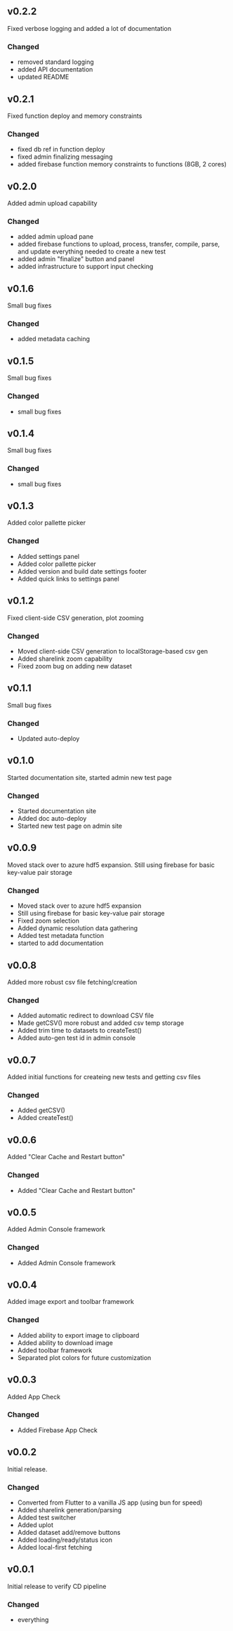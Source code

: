 ## v0.2.2
Fixed verbose logging and added a lot of documentation

### Changed
- removed standard logging
- added API documentation
- updated README

## v0.2.1
Fixed function deploy and memory constraints

### Changed
- fixed db ref in function deploy
- fixed admin finalizing messaging
- added firebase function memory constraints to functions (8GB, 2 cores)

## v0.2.0
Added admin upload capability

### Changed
- added admin upload pane
- added firebase functions to upload, process, transfer, compile, parse, and update everything needed to create a new test
- added admin "finalize" button and panel
- added infrastructure to support input checking

## v0.1.6
Small bug fixes

### Changed
- added metadata caching

## v0.1.5
Small bug fixes

### Changed
- small bug fixes

## v0.1.4
Small bug fixes

### Changed
- small bug fixes

## v0.1.3
Added color pallette picker

### Changed
- Added settings panel
- Added color pallette picker
- Added version and build date settings footer
- Added quick links to settings panel

## v0.1.2
Fixed client-side CSV generation, plot zooming

### Changed
- Moved client-side CSV generation to localStorage-based csv gen
- Added sharelink zoom capability
- Fixed zoom bug on adding new dataset

## v0.1.1
Small bug fixes

### Changed
- Updated auto-deploy

## v0.1.0
Started documentation site, started admin new test page

### Changed
- Started documentation site
- Added doc auto-deploy
- Started new test page on admin site

## v0.0.9
Moved stack over to azure hdf5 expansion. Still using firebase for basic key-value pair storage

### Changed
- Moved stack over to azure hdf5 expansion
- Still using firebase for basic key-value pair storage
- Fixed zoom selection
- Added dynamic resolution data gathering
- Added test metadata function
- started to add documentation

## v0.0.8
Added more robust csv file fetching/creation

### Changed
- Added automatic redirect to download CSV file
- Made getCSV() more robust and added csv temp storage
- Added trim time to datasets to createTest()
- Added auto-gen test id in admin console

## v0.0.7
Added initial functions for createing new tests and getting csv files

### Changed
- Added getCSV()
- Added createTest()

## v0.0.6
Added "Clear Cache and Restart button"

### Changed
- Added "Clear Cache and Restart button"

## v0.0.5
Added Admin Console framework

### Changed
- Added Admin Console framework

## v0.0.4
Added image export and toolbar framework

### Changed
- Added ability to export image to clipboard
- Added ability to download image
- Added toolbar framework
- Separated plot colors for future customization

## v0.0.3
Added App Check

### Changed
- Added Firebase App Check

## v0.0.2
Initial release.

### Changed
- Converted from Flutter to a vanilla JS app (using bun for speed)
- Added sharelink generation/parsing
- Added test switcher
- Added uplot
- Added dataset add/remove buttons
- Added loading/ready/status icon
- Added local-first fetching

## v0.0.1
Initial release to verify CD pipeline

### Changed
- everything